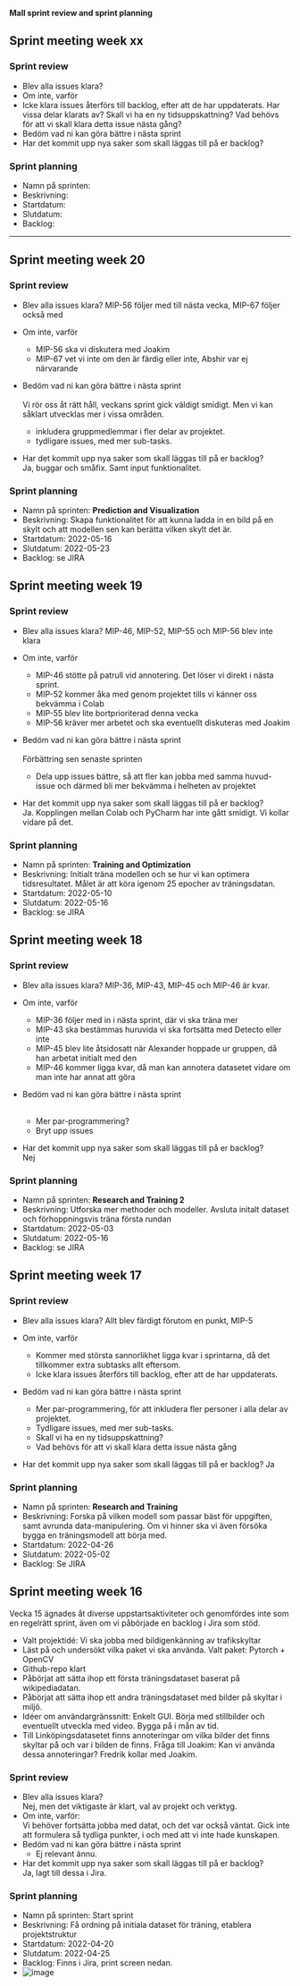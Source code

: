 **Mall sprint review and sprint planning**

## Sprint meeting week xx
### Sprint review
* Blev alla issues klara?
* Om inte, varför
* Icke klara issues återförs till backlog, efter att de har uppdaterats. Har vissa 
delar klarats av? Skall vi ha en ny tidsuppskattning? Vad behövs för att vi 
skall klara detta issue nästa gång?
* Bedöm vad ni kan göra bättre i nästa sprint
* Har det kommit upp nya saker som skall läggas till på er backlog?

### Sprint planning
* Namn på sprinten:
* Beskrivning: 
* Startdatum:
* Slutdatum:
* Backlog:

_______________________________________________________________________________________

## Sprint meeting week 20


### Sprint review
* Blev alla issues klara? 
  MIP-56 följer med till nästa vecka, MIP-67 följer också med
* Om inte, varför<br>
  - MIP-56 ska vi diskutera med Joakim
  - MIP-67 vet vi inte om den är färdig eller inte, Abshir var ej närvarande
  
* Bedöm vad ni kan göra bättre i nästa sprint
<br><br>Vi rör oss åt rätt håll, veckans sprint gick väldigt smidigt. Men vi kan såklart utvecklas mer i vissa områden.<br>
  - inkludera gruppmedlemmar i fler delar av projektet.
  - tydligare issues, med mer sub-tasks.
  
* Har det kommit upp nya saker som skall läggas till på er backlog?
<br>Ja, buggar och småfix. Samt input funktionalitet.

### Sprint planning
* Namn på sprinten: __Prediction and Visualization__
* Beskrivning: Skapa funktionalitet för att kunna ladda in en bild på en skylt och att modellen sen kan berätta vilken skylt det är.
* Startdatum: 2022-05-16
* Slutdatum: 2022-05-23
* Backlog: se JIRA



## Sprint meeting week 19


### Sprint review
* Blev alla issues klara? 
  MIP-46, MIP-52, MIP-55 och MIP-56 blev inte klara
* Om inte, varför<br>
  - MIP-46 stötte på patrull vid annotering. Det löser vi direkt i nästa sprint.
  - MIP-52 kommer åka med genom projektet tills vi känner oss bekvämma i Colab
  - MIP-55 blev lite bortprioriterad denna vecka
  - MIP-56 kräver mer arbetet och ska eventuellt diskuteras med Joakim
  
* Bedöm vad ni kan göra bättre i nästa sprint
<br><br>Förbättring sen senaste sprinten<br>
  - Dela upp issues bättre, så att fler kan jobba med samma huvud-issue och därmed bli mer bekvämma i helheten av projektet
  
* Har det kommit upp nya saker som skall läggas till på er backlog?
<br>Ja. Kopplingen mellan Colab och PyCharm har inte gått smidigt. Vi kollar vidare på det.

### Sprint planning
* Namn på sprinten: __Training and Optimization__
* Beskrivning: Initialt träna modellen och se hur vi kan optimera tidsresultatet. Målet är att köra igenom 25 epocher av träningsdatan.
* Startdatum: 2022-05-10
* Slutdatum: 2022-05-16
* Backlog: se JIRA


## Sprint meeting week 18


### Sprint review
* Blev alla issues klara? 
  MIP-36, MIP-43, MIP-45 och MIP-46 är kvar.
* Om inte, varför<br>
  - MIP-36 följer med in i nästa sprint, där vi ska träna mer
  - MIP-43 ska bestämmas huruvida vi ska fortsätta med Detecto eller inte
  - MIP-45 blev lite åtsidosatt när Alexander hoppade ur gruppen, då han arbetat initialt med den
  - MIP-46 kommer ligga kvar, då man kan annotera datasetet vidare om man inte har annat att göra
  
* Bedöm vad ni kan göra bättre i nästa sprint
<br><br>
  - Mer par-programmering?
  - Bryt upp issues
  
* Har det kommit upp nya saker som skall läggas till på er backlog?
<br>Nej

### Sprint planning
* Namn på sprinten: __Research and Training 2__
* Beskrivning: Utforska mer methoder och modeller. Avsluta initalt dataset och förhoppningsvis träna första rundan
* Startdatum: 2022-05-03
* Slutdatum: 2022-05-16
* Backlog: se JIRA


## Sprint meeting week 17


### Sprint review
* Blev alla issues klara? 
  Allt blev färdigt förutom en punkt, MIP-5
* Om inte, varför
  - Kommer med största sannorlikhet ligga kvar i sprintarna, då det tillkommer extra subtasks allt eftersom.
  - Icke klara issues återförs till backlog, efter att de har uppdaterats.
* Bedöm vad ni kan göra bättre i nästa sprint
    - Mer par-programmering, för att inkludera fler personer i alla delar av projektet.
    - Tydligare issues, med mer sub-tasks.
    - Skall vi ha en ny tidsuppskattning? 
    - Vad behövs för att vi skall klara detta issue nästa gång
  
* Har det kommit upp nya saker som skall läggas till på er backlog?
Ja

### Sprint planning
* Namn på sprinten: __Research and Training__
* Beskrivning: Forska på vilken modell som passar bäst för uppgiften, samt avrunda data-manipulering. Om vi hinner ska vi även försöka bygga en träningsmodell att börja med.
* Startdatum: 2022-04-26
* Slutdatum: 2022-05-02
* Backlog: Se JIRA


## Sprint meeting week 16


Vecka 15 ägnades åt diverse uppstartsaktiviteter och genomfördes inte som en regelrätt sprint, även om vi påbörjade en backlog i Jira som stöd.
* Valt projektidé: Vi ska jobba med bildigenkänning av trafikskyltar
* Läst på och undersökt vilka paket vi ska använda. Valt paket: Pytorch + OpenCV
* Github-repo klart
* Påbörjat att sätta ihop ett första träningsdataset baserat på wikipediadatan.
* Påbörjat att sätta ihop ett andra träningsdataset med bilder på skyltar i miljö.
* Idéer om användargränssnitt: Enkelt GUI. Börja med stillbilder och eventuellt utveckla med video. Bygga på i mån av tid. 
* Till Linköpingsdatasetet finns annoteringar om vilka bilder det finns skyltar på och var i bilden de finns. Fråga till Joakim: Kan vi använda dessa annoteringar? Fredrik kollar med Joakim.

### Sprint review
* Blev alla issues klara?   
  Nej, men det viktigaste är klart, val av projekt och verktyg.
* Om inte, varför:  
  Vi behöver fortsätta jobba med datat, och det var också väntat. Gick inte att formulera så tydliga punkter, i och med att vi inte hade kunskapen.
* Bedöm vad ni kan göra bättre i nästa sprint  
   - Ej relevant ännu.
* Har det kommit upp nya saker som skall läggas till på er backlog?  
  Ja, lagt till dessa i Jira.

### Sprint planning
* Namn på sprinten: Start sprint
* Beskrivning: Få ordning på initiala dataset för träning, etablera projektstruktur
* Startdatum: 2022-04-20
* Slutdatum: 2022-04-25
* Backlog: Finns i Jira, print screen nedan.
* ![image](https://user-images.githubusercontent.com/91521207/164250773-9ebd918a-57b6-40c5-8d1c-d7054f352b18.png)

